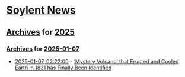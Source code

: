 # [Soylent News](../../../README.md)

## [Archives](../../index.md) for [2025](../index.md)

### [Archives](../../index.md) for [2025-01-07](index.md)

* [2025-01-07, 02:22:00](https://soylentnews.org/article.pl?sid=25/01/05/1850229&from=rss) - [‘Mystery Volcano’ that Erupted and Cooled Earth in 1831 has Finally Been Identified](https://soylentnews.org/article.pl?sid=25/01/05/1850229&from=rss)
